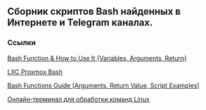 ## Сборник скриптов Bash найденных в Интернете и Telegram каналах.

### Ссылки

[Bash Function & How to Use It {Variables, Arguments, Return}](https://phoenixnap.com/kb/bash-function)

[LXC Proxmox Bash](https://github.com/whiskerz007/proxmox_portainer_lxc/)

[Bash Functions Guide [Arguments, Return Value, Script Examples]](https://codefather.tech/blog/bash-functions/)

[Онлайн-терминал для обработки команд Linux](https://bellard.org/jslinux/vm.html?url=alpine-x86.cfg&mem=192)
